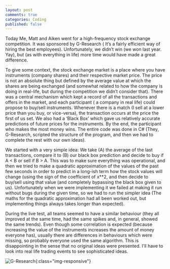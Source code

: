 ```yaml
---
layout: post
comments: true
categories: Coding
published: false
---
```


Today Me, Matt and Aiken went for a high-frequency stock exchange competition. It was sponsored by G-Research ( It’s a fairly efficient way of hiring the best employees).
Unfortunately, we didn’t win (we won last year. Yay), but (as with everything in life) more time would have made a great difference.

To give some context, the stock exchange market is a place where you have instruments (company shares) and their respective market price. The price is not an absolute thing but defined by the average value at which the shares are being exchanged (and somewhat related to how the company is doing in real-life, but during the competition we didn’t consider that). There was a central mechanism which kept a record of all the transactions and offers in the market, and each participant ( a company in real life) could propose to buy/sell instruments. Whenever there is a match (I sell at a lower price than you buy, or vice-versa), the transaction occurs at the price the first of us set. We also had a ‘Black Box’ which gave us relatively accurate predictions of future prices for the instruments. By the end, the participant who makes the most money wins. The entire code was done in C# (They, G-Research, scripted the structure of the program, and then we had to complete the rest with our own ideas).

We started with a very simple idea: We take (A) the average of the last transactions, compare it to (B) our black box prediction and decide to buy if A < B or sell if B > A. This was to make sure everything was operational, and then we tried to make a quadratic approximation of the values of the past few seconds in order to predict in a long-ish term how the stock values will change (using the sign of the coefficient of x**2, and then decide to buy/sell using that value (and completely bypassing the black box given to us). Unfortunately when we were implementing it we failed at making it run without bugs during the given time, so we had to run the simpler idea (The maths for the quadratic approximation had all been worked out, but implementing things always takes longer than expected).

During the live test, all teams seemed to have a similar behaviour (they all improved at the same time, had the same spikes and, in general, showed the same trends). Even though some correlation is expected (because increasing the value of the instruments increases the amount of money everyone has), usually there are differences in behaviours which were missing, so probably everyone used the same algorithm. This is disappointing in the sense that no original ideas were presented. I'll have to look into real life trading events to see sophisticated ideas.

![G-Research](../../../../photos/g-research.jpg){:class="img-responsive"}
